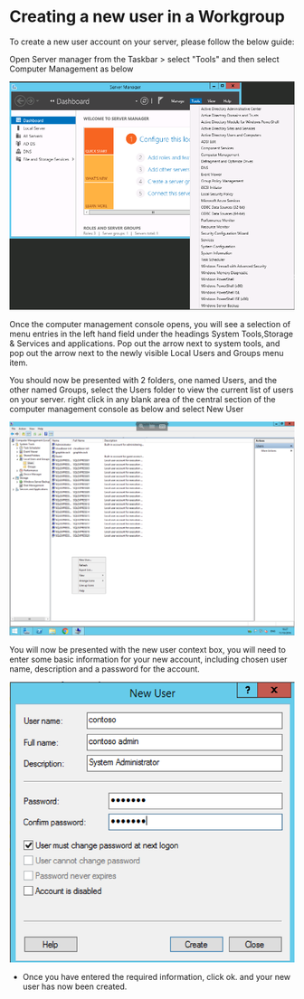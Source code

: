 # Creating a new user in a Workgroup

To create a new user account on your server, please follow the below guide:



Open Server manager from the Taskbar > select "Tools" and then select Computer Management as below

![server manager tools](Files/Createuser/SMtools.PNG)

Once the computer management console opens, you will see a selection of menu entries in the left hand field under the headings System Tools,Storage & Services and applications.
Pop out the arrow next to system tools, and pop out the arrow next to the newly visible Local Users and Groups menu item.

You should now be presented with 2 folders, one named Users, and the other named Groups, select the Users folder to view the current list of users on your server. right click in any blank area of the central section of the computer management console as below and select New User

![computer management](Files/Createuser/computermanagementuserscontextmenu.png)

You will now be presented with the new user context box, you will need to enter some basic information for your new account, including chosen user name, description and a password for the account.

![create user](Files/Createuser/creatingusercropped.png)

* Once you have entered the required information, click ok. and your new user has now been created.